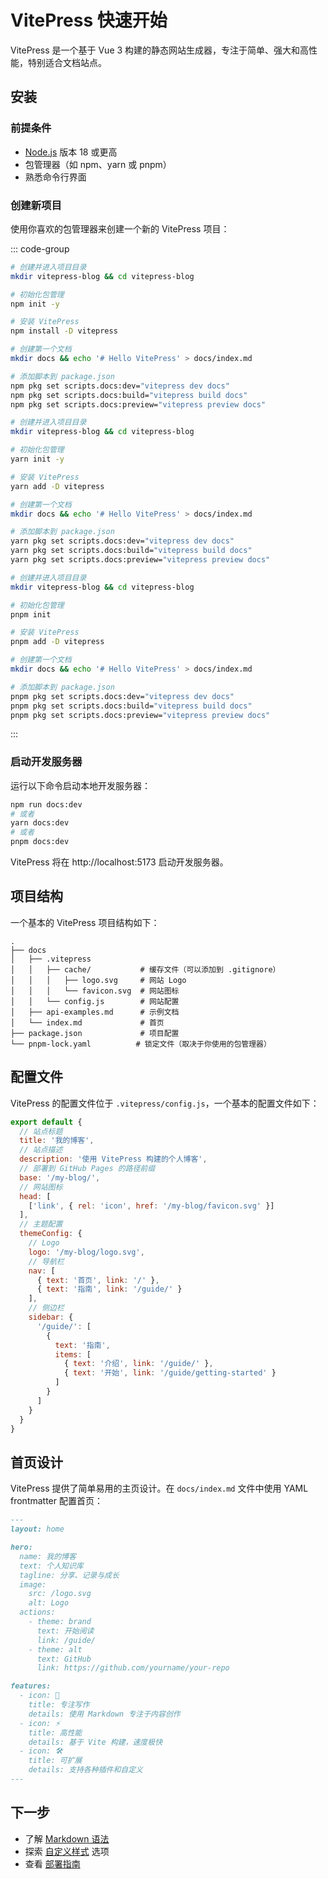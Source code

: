 # VitePress 快速开始

VitePress 是一个基于 Vue 3 构建的静态网站生成器，专注于简单、强大和高性能，特别适合文档站点。

## 安装

### 前提条件

- [Node.js](https://nodejs.org/) 版本 18 或更高
- 包管理器（如 npm、yarn 或 pnpm）
- 熟悉命令行界面

### 创建新项目

使用你喜欢的包管理器来创建一个新的 VitePress 项目：

::: code-group
```bash [npm]
# 创建并进入项目目录
mkdir vitepress-blog && cd vitepress-blog

# 初始化包管理
npm init -y

# 安装 VitePress
npm install -D vitepress

# 创建第一个文档
mkdir docs && echo '# Hello VitePress' > docs/index.md

# 添加脚本到 package.json
npm pkg set scripts.docs:dev="vitepress dev docs"
npm pkg set scripts.docs:build="vitepress build docs"
npm pkg set scripts.docs:preview="vitepress preview docs"
```

```bash [yarn]
# 创建并进入项目目录
mkdir vitepress-blog && cd vitepress-blog

# 初始化包管理
yarn init -y

# 安装 VitePress
yarn add -D vitepress

# 创建第一个文档
mkdir docs && echo '# Hello VitePress' > docs/index.md

# 添加脚本到 package.json
yarn pkg set scripts.docs:dev="vitepress dev docs"
yarn pkg set scripts.docs:build="vitepress build docs"
yarn pkg set scripts.docs:preview="vitepress preview docs"
```

```bash [pnpm]
# 创建并进入项目目录
mkdir vitepress-blog && cd vitepress-blog

# 初始化包管理
pnpm init

# 安装 VitePress
pnpm add -D vitepress

# 创建第一个文档
mkdir docs && echo '# Hello VitePress' > docs/index.md

# 添加脚本到 package.json
pnpm pkg set scripts.docs:dev="vitepress dev docs"
pnpm pkg set scripts.docs:build="vitepress build docs"
pnpm pkg set scripts.docs:preview="vitepress preview docs"
```
:::

### 启动开发服务器

运行以下命令启动本地开发服务器：

```bash
npm run docs:dev
# 或者
yarn docs:dev
# 或者
pnpm docs:dev
```

VitePress 将在 http://localhost:5173 启动开发服务器。

## 项目结构

一个基本的 VitePress 项目结构如下：

```
.
├── docs
│   ├── .vitepress
│   │   ├── cache/           # 缓存文件（可以添加到 .gitignore）
│   │   │   ├── logo.svg     # 网站 Logo
│   │   │   └── favicon.svg  # 网站图标
│   │   └── config.js        # 网站配置
│   ├── api-examples.md      # 示例文档
│   └── index.md             # 首页
├── package.json             # 项目配置
└── pnpm-lock.yaml          # 锁定文件（取决于你使用的包管理器）
```

## 配置文件

VitePress 的配置文件位于 `.vitepress/config.js`，一个基本的配置文件如下：

```js
export default {
  // 站点标题
  title: '我的博客',
  // 站点描述
  description: '使用 VitePress 构建的个人博客',
  // 部署到 GitHub Pages 的路径前缀
  base: '/my-blog/',
  // 网站图标
  head: [
    ['link', { rel: 'icon', href: '/my-blog/favicon.svg' }]
  ],
  // 主题配置
  themeConfig: {
    // Logo
    logo: '/my-blog/logo.svg',
    // 导航栏
    nav: [
      { text: '首页', link: '/' },
      { text: '指南', link: '/guide/' }
    ],
    // 侧边栏
    sidebar: {
      '/guide/': [
        {
          text: '指南',
          items: [
            { text: '介绍', link: '/guide/' },
            { text: '开始', link: '/guide/getting-started' }
          ]
        }
      ]
    }
  }
}
```

## 首页设计

VitePress 提供了简单易用的主页设计。在 `docs/index.md` 文件中使用 YAML frontmatter 配置首页：

```markdown
---
layout: home

hero:
  name: 我的博客
  text: 个人知识库
  tagline: 分享、记录与成长
  image:
    src: /logo.svg
    alt: Logo
  actions:
    - theme: brand
      text: 开始阅读
      link: /guide/
    - theme: alt
      text: GitHub
      link: https://github.com/yourname/your-repo

features:
  - icon: 📝
    title: 专注写作
    details: 使用 Markdown 专注于内容创作
  - icon: ⚡️
    title: 高性能
    details: 基于 Vite 构建，速度极快
  - icon: 🛠️
    title: 可扩展
    details: 支持各种插件和自定义
---
```

## 下一步

- 了解 [Markdown 语法](/guide/markdown)
- 探索 [自定义样式](/guide/custom-style) 选项
- 查看 [部署指南](/guide/deployment)